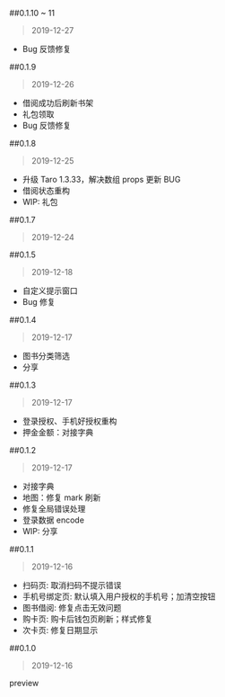 ##0.1.10 ~ 11
> 2019-12-27

* Bug 反馈修复

##0.1.9
> 2019-12-26

* 借阅成功后刷新书架
* 礼包领取
* Bug 反馈修复

##0.1.8
> 2019-12-25

* 升级 Taro 1.3.33，解决数组 props 更新 BUG
* 借阅状态重构
* WIP: 礼包

##0.1.7
> 2019-12-24

##0.1.5
> 2019-12-18

* 自定义提示窗口
* Bug 修复

##0.1.4
> 2019-12-17

* 图书分类筛选
* 分享

##0.1.3
> 2019-12-17

* 登录授权、手机好授权重构
* 押金金额：对接字典

##0.1.2
> 2019-12-17

* 对接字典
* 地图：修复 mark 刷新
* 修复全局错误处理
* 登录数据 encode
* WIP: 分享

##0.1.1
> 2019-12-16

* 扫码页: 取消扫码不提示错误
* 手机号绑定页: 默认填入用户授权的手机号；加清空按钮
* 图书借阅: 修复点击无效问题
* 购卡页: 购卡后钱包页刷新；样式修复
* 次卡页: 修复日期显示


##0.1.0
> 2019-12-16

preview
